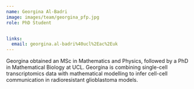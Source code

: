 ```yaml
---
name: Georgina Al-Badri
image: images/team/georgina_pfp.jpg
role: PhD Student


links:
  email: georgina.al-badri%40ucl%2Eac%2Euk
---
```


Georgina obtained an MSc in Mathematics and Physics, followed by a PhD in Mathematical Biology at UCL. Georgina is combining single-cell transcriptomics data with mathematical modelling to infer cell-cell communication in radioresistant glioblastoma models.
